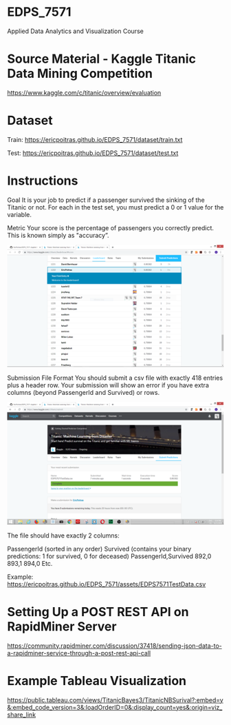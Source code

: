 # EDPS_7571
Applied Data Analytics and Visualization Course

# Source Material - Kaggle Titanic Data Mining Competition

https://www.kaggle.com/c/titanic/overview/evaluation

# Dataset

Train: https://ericpoitras.github.io/EDPS_7571/dataset/train.txt

Test: https://ericpoitras.github.io/EDPS_7571/dataset/test.txt

# Instructions 

Goal
It is your job to predict if a passenger survived the sinking of the Titanic or not. 
For each in the test set, you must predict a 0 or 1 value for the variable.

Metric
Your score is the percentage of passengers you correctly predict. This is known simply as "accuracy”.

![Image description](assets/CompetitionLeaderboard.PNG)

Submission File Format
You should submit a csv file with exactly 418 entries plus a header row. Your submission will show an error if you have extra columns (beyond PassengerId and Survived) or rows.

![Image description](assets/CompetitionUpload.PNG)

The file should have exactly 2 columns:

PassengerId (sorted in any order)
Survived (contains your binary predictions: 1 for survived, 0 for deceased)
PassengerId,Survived
 892,0
 893,1
 894,0
 Etc.
 
 Example: https://ericpoitras.github.io/EDPS_7571/assets/EDPS7571TestData.csv
 
 # Setting Up a POST REST API on RapidMiner Server
 https://community.rapidminer.com/discussion/37418/sending-json-data-to-a-rapidminer-service-through-a-post-rest-api-call
 
 # Example Tableau Visualization
 https://public.tableau.com/views/TitanicBayes3/TitanicNBSurival?:embed=y&:embed_code_version=3&:loadOrderID=0&:display_count=yes&:origin=viz_share_link

